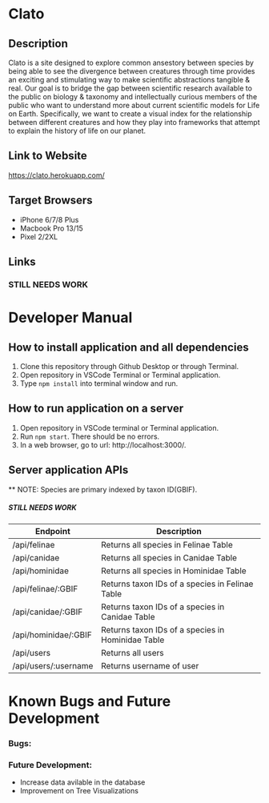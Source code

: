 # Clato
## Description
Clato is a site designed to explore common ansestory between species by being able to see the divergence between creatures through time provides an exciting and stimulating way to make scientific abstractions tangible & real. Our goal is to bridge the gap between scientific research available to the public on biology & taxonomy and intellectually curious members of the public who want to understand more about current scientific models for Life on Earth. Specifically, we want to create a visual index for the relationship between different creatures and how they play into frameworks that attempt to explain the history of life on our planet.
## Link to Website
https://clato.herokuapp.com/
## Target Browsers
* iPhone 6/7/8 Plus
* Macbook Pro 13/15
* Pixel 2/2XL
## Links
### STILL NEEDS WORK

# Developer Manual
## How to install application and all dependencies
1. Clone this repository through Github Desktop or through Terminal.
2. Open repository in VSCode Terminal or Terminal application.
3. Type `npm install` into terminal window and run.
## How to run application on a server
1. Open repository in VSCode terminal or Terminal application.
2. Run `npm start`. There should be no errors.
3. In a web browser, go to url: http://localhost:3000/.
## Server application APIs

** NOTE: Species are primary indexed by taxon ID(GBIF).
##### STILL NEEDS WORK
| Endpoint | Description |
| ----------- | ----------- |
|/api/felinae| Returns all species in Felinae Table |
|/api/canidae| Returns all species in Canidae Table|
|/api/hominidae| Returns all species in Hominidae Table |
|/api/felinae/:GBIF| Returns taxon IDs of a species in Felinae Table |
|/api/canidae/:GBIF| Returns taxon IDs of a species in Canidae Table|
|/api/hominidae/:GBIF|Returns taxon IDs of a species in Hominidae Table|
|/api/users| Returns all users|
|/api/users/:username| Returns username of user|

# Known Bugs and Future Development
### Bugs: 
### Future Development:
* Increase data avilable in the database
* Improvement on Tree Visualizations 
